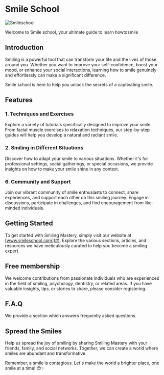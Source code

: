 # Smile School

![Smileschool](smiling-mastery.png)

Welcome to Smile school, your ultimate guide to learn howtosmile

## Introduction

Smiling is a powerful tool that can transform your life and the lives of those around you. Whether you want to improve your self-confidence, boost your mood, or enhance your social interactions, learning how to smile genuinely and effortlessly can make a significant difference.

Smile school is here to help you unlock the secrets of a captivating smile. 

## Features

### 1. Techniques and Exercises

Explore a variety of tutorials specifically designed to improve your smile. From facial muscle exercises to relaxation techniques, our step-by-step guides will help you develop a natural and radiant smile.

### 2. Smiling in Different Situations

Discover how to adapt your smile to various situations. Whether it's for professional settings, social gatherings, or special occasions, we provide insights on how to make your smile shine in any context.

### 6. Community and Support

Join our vibrant community of smile enthusiasts to connect, share experiences, and support each other on this smiling journey. Engage in discussions, participate in challenges, and find encouragement from like-minded individuals.

## Getting Started

To get started with Smiling Mastery, simply visit our website at [www.smileschool.com](#). Explore the various sections, articles, and resources we have meticulously curated to help you become a smiling expert.

## Free membership

We welcome contributions from passionate individuals who are experienced in the field of smiling, psychology, dentistry, or related areas. If you have valuable insights, tips, or stories to share, please consider registering.

## F.A.Q

We provide a section which answers frequently asked questions.

## Spread the Smiles

Help us spread the joy of smiling by sharing Smiling Mastery with your friends, family, and social networks. Together, we can create a world where smiles are abundant and transformative.

Remember, a smile is contagious. Let's make the world a brighter place, one smile at a time! 😊✨

